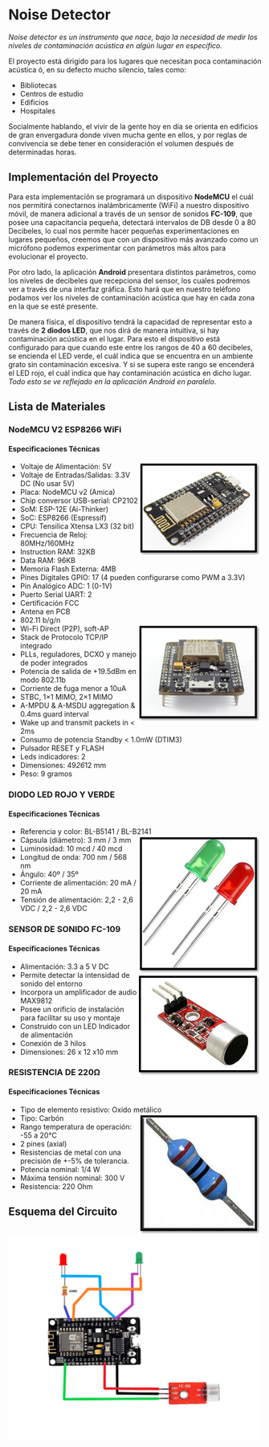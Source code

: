 # **Noise Detector**
*Noise detector es un instrumento que nace, bajo la necesidad de medir los niveles de contaminación acústica en algún lugar en específico.*

El proyecto está dirigido para los lugares que necesitan poca contaminación acústica ó, en su defecto mucho silencio, tales como:
+ Bibliotecas
+ Centros de estudio 
+ Edificios 
+ Hospitales

Socialmente hablando, el vivir de la gente hoy en dia se orienta en edificios de gran envergadura donde viven mucha gente en ellos, y por reglas de convivencia se debe tener en consideración el volumen después de determinadas horas.

## Implementación del Proyecto

Para esta implementación se programará un dispositivo **NodeMCU** el cuál nos permitirá conectarnos inalámbricamente (WiFi) a nuestro dispositivo móvil, de manera adicional a través de un sensor de sonidos **FC-109**, que posee una capacitancia pequeña, detectará intervalos de DB desde 0 a 80 Decibeles, lo cual nos permite hacer pequeñas experimentaciones en lugares pequeños, creemos que con un dispositivo más avanzado como un micrófono podemos experimentar con parámetros más altos para evolucionar el proyecto.

Por otro lado, la aplicación **Android** presentara distintos parámetros, como los niveles de decibeles que recepciona del sensor, los cuales podremos ver a través de una interfaz gráfica. Esto hará que en nuestro teléfono podamos ver 
los niveles de contaminación acústica que hay en cada zona en la que se esté presente. 

De manera física, el dispositivo tendrá la capacidad de representar esto a través de **2 diodos LED**, que nos dirá de manera intuitiva, si hay contaminación acústica en el lugar. Para esto el dispositivo está configurado para que cuando este entre los rangos de 40 a 60 decibeles, se encienda el LED verde, el cuál indica que se encuentra en un ambiente grato sin contaminación excesiva. Y si se supera este rango se encenderá el LED rojo, el cuál indica que hay contaminación acústica en dicho lugar. *Todo esto se ve reflejado en la aplicación Android en paralelo.*

## Lista de Materiales
### **NodeMCU V2 ESP8266 WiFi**
#### Especificaciones Técnicas
* Voltaje de Alimentación: 5V   <img src="images/nodeMCU_1.png" align="right">
* Voltaje de Entradas/Salidas: 3.3V DC (No usar 5V)
* Placa: NodeMCU v2 (Amica)
* Chip conversor USB-serial: CP2102
*	SoM: ESP-12E (Ai-Thinker)
*	SoC: ESP8266 (Espressif)
*	CPU: Tensilica Xtensa LX3 (32 bit)
*	Frecuencia de Reloj: 80MHz/160MHz
*	Instruction RAM: 32KB
*	Data RAM: 96KB
*	Memoria Flash Externa: 4MB
*	Pines Digitales GPIO: 17 (4 pueden configurarse como PWM a 3.3V)
*	Pin Analógico ADC: 1 (0-1V)
*	Puerto Serial UART: 2
*	Certificación FCC
*	Antena en PCB
*	802.11 b/g/n
*	Wi-Fi Direct (P2P), soft-AP  <img src="images/nodeMCU_2.png" align="right"> 
*	Stack de Protocolo TCP/IP integrado
*	PLLs, reguladores, DCXO y manejo de poder integrados
*	Potencia de salida de +19.5dBm en modo 802.11b
*	Corriente de fuga menor a 10uA
*	STBC, 1×1 MIMO, 2×1 MIMO
*	A-MPDU & A-MSDU aggregation & 0.4ms guard interval
*	Wake up and transmit packets in < 2ms
*	Consumo de potencia Standby < 1.0mW (DTIM3)
*	Pulsador RESET y FLASH
*	Leds indicadores: 2
*	Dimensiones: 49*26*12 mm
*	Peso: 9 gramos

### **DIODO LED ROJO Y VERDE**
#### Especificaciones Técnicas
*	Referencia y color: BL-B5141 / BL-B2141  <img src="images/Leds.png" align="right">
*	Cápsula (diámetro): 3 mm / 3 mm 
*	Luminosidad: 10 mcd / 40 mcd     
*	Longitud de onda: 700 nm / 568 nm
*	Ángulo: 40º / 35º
*	Corriente de alimentación: 20 mA / 20 mA
*	Tensión de alimentación: 2,2 - 2,6 VDC / 2,2 - 2,6 VDC 

### **SENSOR DE SONIDO FC-109**
#### Especificaciones Técnicas
*	Alimentación: 3.3 a 5 V DC    <img src="images/fc109.png" align="right">
*	Permite detectar la intensidad de sonido del entorno
*	Incorpora un amplificador de audio MAX9812      
*	Posee un orificio de instalación para facilitar su uso y montaje
*	Construido con un LED Indicador de alimentación
*	Conexión de 3 hilos
*	Dimensiones: 26 x 12 x10 mm

### **RESISTENCIA DE 220Ω**
#### Especificaciones Técnicas
*	Tipo de elemento resistivo:  Oxido metálico   <img src="images/Resistencia.png" align="right">
*	Tipo: Carbón
*	Rango temperatura de operación: -55 a 20°C    
*	2 pines (axial)
*	Resistencias de metal con una precisión de +-5% de tolerancia.
*	Potencia nominal: 1/4 W
*	Máxima tensión nominal: 300 V
*	Resistencia: 220 Ohm

## Esquema del Circuito
![Esquema del Circuito](images/Esquema_NoiseDetector.png)
